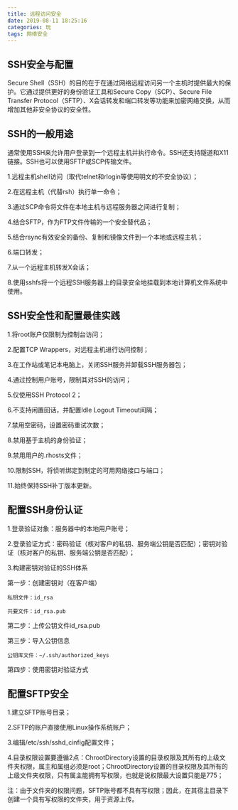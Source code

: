 ```yaml
---
title: 远程访问安全
date: 2019-08-11 18:25:16
categories: 玩
tags: 网络安全
---
```

## SSH安全与配置

Secure Shell（SSH）的目的在于在通过网络远程访问另一个主机时提供最大的保护。它通过提供更好的身份验证工具和Secure Copy（SCP）、Secure File Transfer Protocol（SFTP）、X会话转发和端口转发等功能来加密网络交换，从而增加其他非安全协议的安全性。

## SSH的一般用途

通常使用SSH来允许用户登录到一个远程主机并执行命令。SSH还支持隧道和X11链接。SSH也可以使用SFTP或SCP传输文件。

1.远程主机shell访问（取代telnet和rlogin等使用明文的不安全协议）；

2.在远程主机（代替rsh）执行单一命令；

3.通过SCP命令将文件在本地主机与远程服务器之间进行复制；

4.结合SFTP，作为FTP文件传输的一个安全替代品；

5.结合rsync有效安全的备份、复制和镜像文件到一个本地或远程主机；

6.端口转发；

7.从一个远程主机转发X会话；

8.使用sshfs将一个远程SSH服务器上的目录安全地挂载到本地计算机文件系统中使用。

## SSH安全性和配置最佳实践

1.将root账户仅限制为控制台访问；

2.配置TCP Wrappers，对远程主机进行访问控制；

3.在工作站或笔记本电脑上，关闭SSH服务并卸载SSH服务器包；

4.通过控制用户账号，限制其对SSH的访问；

5.仅使用SSH Protocol 2；

6.不支持闲置回话，并配置Idle Logout Timeout间隔；

7.禁用空密码，设置密码重试次数；

8.禁用基于主机的身份验证；

9.禁用用户的.rhosts文件；

10.限制SSH，将侦听绑定到制定的可用网络接口与端口；

11.始终保持SSH补丁版本更新。

## 配置SSH身份认证

1.登录验证对象：服务器中的本地用户账号；

2.登录验证方式：密码验证（核对客户的私钥、服务端公钥是否匹配）；密钥对验证（核对客户的私钥、服务端公钥是否匹配）；

3.构建密钥对验证的SSH体系

  第一步：创建密钥对（在客户端）

    私钥文件：id_rsa

    共要文件：id_rsa.pub

  第二步：上传公钥文件id_rsa.pub

  第三步：导入公钥信息

    公钥库文件：~/.ssh/authorized_keys

  第四步：使用密钥对验证方式

## 配置SFTP安全

1.建立SFTP账号目录；

2.SFTP的账户直接使用Linux操作系统账户；

3.编辑/etc/ssh/sshd_cinfig配置文件；

4.目录权限设置要遵循2点：ChrootDirectory设置的目录权限及其所有的上级文件夹权限，属主和属组必须是root；ChrootDirectory设置的目录权限及其所有的上级文件夹权限，只有属主能拥有写权限，也就是说权限最大设置只能是775；

注：由于文件夹的权限问题，SFTP账号都不具有写权限；因此，在其宿主目录下创建一个具有写权限的文件夹，用于资源上传。
